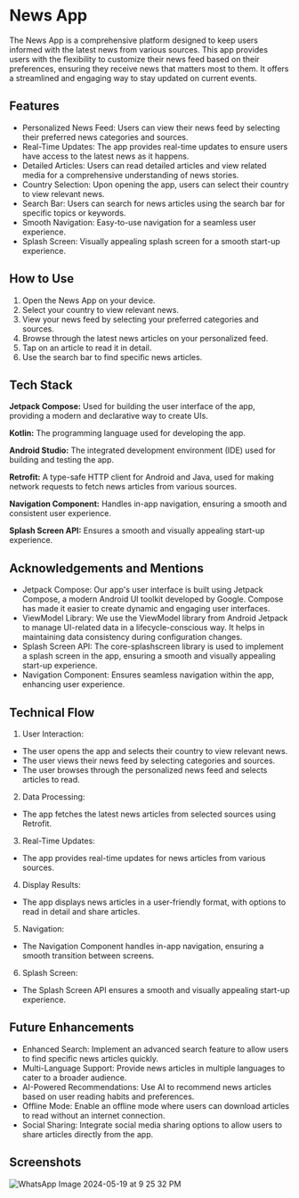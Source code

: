 
# News App

The News App is a comprehensive platform designed to keep users informed with the latest news from various sources. This app provides users with the flexibility to customize their news feed based on their preferences, ensuring they receive news that matters most to them. It offers a streamlined and engaging way to stay updated on current events.

## Features

- Personalized News Feed: Users can view their news feed by selecting their preferred news categories and sources.
- Real-Time Updates: The app provides real-time updates to ensure users have access to the latest news as it happens.
- Detailed Articles: Users can read detailed articles and view related media for a comprehensive understanding of news stories.
- Country Selection: Upon opening the app, users can select their country to view relevant news.
- Search Bar: Users can search for news articles using the search bar for specific topics or keywords.
- Smooth Navigation: Easy-to-use navigation for a seamless user experience.
- Splash Screen: Visually appealing splash screen for a smooth start-up experience.
## How to Use

1. Open the News App on your device.
2. Select your country to view relevant news.
3. View your news feed by selecting your preferred categories and sources.
4. Browse through the latest news articles on your personalized feed.
5. Tap on an article to read it in detail.
6. Use the search bar to find specific news articles.
## Tech Stack

**Jetpack Compose:** Used for building the user interface of the app, providing a modern and declarative way to create UIs.

**Kotlin:** The programming language used for developing the app.

**Android Studio:** The integrated development environment (IDE) used for building and testing the app.

**Retrofit:** A type-safe HTTP client for Android and Java, used for making network requests to fetch news articles from various sources.

**Navigation Component:** Handles in-app navigation, ensuring a smooth and consistent user experience.

**Splash Screen API:** Ensures a smooth and visually appealing start-up experience.
## Acknowledgements and Mentions

- Jetpack Compose: Our app's user interface is built using Jetpack Compose, a modern Android UI toolkit developed by Google. Compose has made it easier to create dynamic and engaging user interfaces.
- ViewModel Library: We use the ViewModel library from Android Jetpack to manage UI-related data in a lifecycle-conscious way. It helps in maintaining data consistency during configuration changes.
- Splash Screen API: The core-splashscreen library is used to implement a splash screen in the app, ensuring a smooth and visually appealing start-up experience.
- Navigation Component: Ensures seamless navigation within the app, enhancing user experience.
## Technical Flow

1. User Interaction:
- The user opens the app and selects their country to view relevant news.
- The user views their news feed by selecting categories and sources.
- The user browses through the personalized news feed and selects articles to read.
2. Data Processing:
- The app fetches the latest news articles from selected sources using Retrofit.
3. Real-Time Updates:
- The app provides real-time updates for news articles from various sources.
4. Display Results:
- The app displays news articles in a user-friendly format, with options to read in detail and share articles.
5. Navigation:
- The Navigation Component handles in-app navigation, ensuring a smooth transition between screens.
6. Splash Screen:
- The Splash Screen API ensures a smooth and visually appealing start-up experience.
## Future Enhancements

- Enhanced Search: Implement an advanced search feature to allow users to find specific news articles quickly.
- Multi-Language Support: Provide news articles in multiple languages to cater to a broader audience.
- AI-Powered Recommendations: Use AI to recommend news articles based on user reading habits and preferences.
- Offline Mode: Enable an offline mode where users can download articles to read without an internet connection.
- Social Sharing: Integrate social media sharing options to allow users to share articles directly from the app.

## Screenshots

![WhatsApp Image 2024-05-19 at 9 25 32 PM](https://github.com/amEya911/SIP-Calculator/assets/112489532/e2aa479c-979c-4a6c-947f-3bfa2caac6eb)



